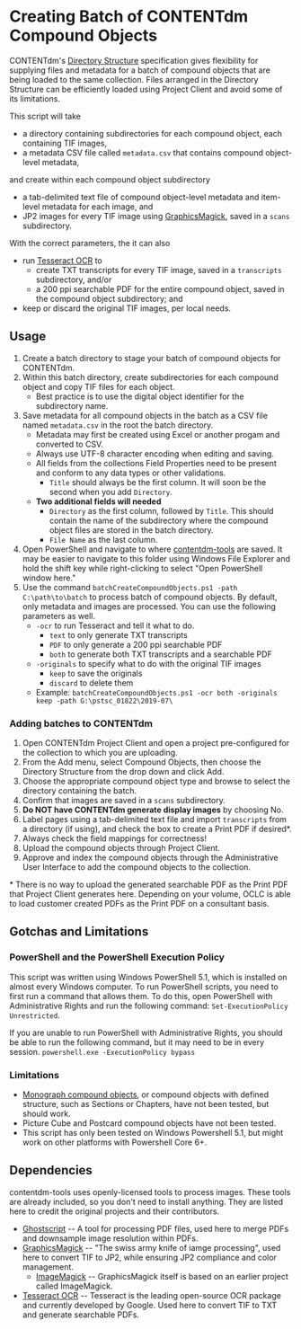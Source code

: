 # Creating Batch of CONTENTdm Compound Objects
CONTENTdm's [Directory Structure](https://help.oclc.org/Metadata_Services/CONTENTdm/Compound_objects/Add_multiple_compound_objects/Directory_structure) specification gives flexibility for supplying files and metadata for a batch of compound objects that are being loaded to the same collection. Files arranged in the Directory Structure can be efficiently loaded using Project Client and avoid some of its limitations.

This script will take
* a directory containing subdirectories for each compound object, each containing TIF images,
* a metadata CSV file called `metadata.csv` that contains compound object-level metadata,

and create within each compound object subdirectory
* a tab-delimited text file of compound object-level metadata and item-level metadata for each image, and
* JP2 images for every TIF image using [GraphicsMagick](http://www.graphicsmagick.org/), saved in a `scans` subdirectory.

With the correct parameters, the it can also
* run [Tesseract OCR](https://github.com/tesseract-ocr/tesseract) to
  * create TXT transcripts for every TIF image, saved in a `transcripts` subdirectory, and/or
  * a 200 ppi searchable PDF for the entire compound object, saved in the compound object subdirectory; and
* keep or discard the original TIF images, per local needs.

## Usage
1. Create a batch directory to stage your batch of compound objects for CONTENTdm.
2. Within this batch directory, create subdirectories for each compound object and copy TIF files for each object.
    * Best practice is to use the digital object identifier for the subdirectory name.
3. Save metadata for all compound objects in the batch as a CSV file named `metadata.csv` in the root the batch directory.
    * Metadata may first be created using Excel or another progam and converted to CSV.
    * Always use UTF-8 character encoding when editing and saving.
    * All fields from the collections Field Properties need to be present and conform to any data types or other validations.
      * `Title` should always be the first column. It will soon be the second when you add `Directory`.
    * **Two additional fields will needed**
      * `Directory` as the first column, followed by `Title`. This should contain the name of the subdirectory where the compound object files are stored in the batch directory.
      * `File Name` as the last column.
4. Open PowerShell and navigate to where [contentdm-tools](https://github.com/psu-libraries/contentdmtools) are saved. It may be easier to navigate to this folder using Windows File Explorer and hold the shift key while right-clicking to select "Open PowerShell window here."
5. Use the command `batchCreateCompoundObjects.ps1 -path C:\path\to\batch` to process batch of compound objects. By default, only metadata and images are processed. You can use the following parameters as well.
     * `-ocr` to run Tesseract and tell it what to do.
       * `text` to only generate TXT transcripts
       * `PDF` to only generate a 200 ppi searchable PDF
       * `both` to generate both TXT transcripts and a searchable PDF
     * `-originals` to specify what to do with the original TIF images
       * `keep` to save the originals
       * `discard` to delete them
     * Example: `batchCreateCompoundObjects.ps1 -ocr both -originals keep -path G:\pstsc_01822\2019-07\`
   
### Adding batches to CONTENTdm
1. Open CONTENTdm Project Client and open a project pre-configured for the collection to which you are uploading.
2. From the Add menu, select Compound Objects, then choose the Directory Structure from the drop down and click Add.
3. Choose the appropriate compound object type and browse to select the directory containing the batch.
4. Confirm that images are saved in a `scans` subdirectory.
5. **Do NOT have CONTENTdm generate display images** by choosing No.
6. Label pages using a tab-delimited text file and import `transcripts` from a directory (if using), and check the box to create a Print PDF if desired*.
7. Always check the field mappings for correctness!
8. Upload the compound objects through Project Client.
9. Approve and index the compound objects through the Administrative User Interface to add the compound objects to the collection.

&ast; There is no way to upload the generated searchable PDF as the Print PDF that Project Client generates here. Depending on your volume, OCLC is able to load customer created PDFs as the Print PDF on a consultant basis.

## Gotchas and Limitations
### PowerShell and the PowerShell Execution Policy
This script was written using Windows PowerShell 5.1, which is installed on almost every Windows computer. To run PowerShell scripts, you need to first run a command that allows them. To do this, open PowerShell with Administrative Rights and run the following command: `Set-ExecutionPolicy Unrestricted`.

If you are unable to run PowerShell with Administrative Rights, you should be able to run the following command, but it may need to be in every session. `powershell.exe -ExecutionPolicy bypass`

### Limitations
* [Monograph compound objects](https://help.oclc.org/Metadata_Services/CONTENTdm/Compound_objects/Add_multiple_compound_objects/Directory_structure#Monographs), or compound objects with defined structure, such as Sections or Chapters, have not been tested, but should work.
* Picture Cube and Postcard compound objects have not been tested.
* This script has only been tested on Windows Powershell 5.1, but might work on other platforms with Powershell Core 6+.

## Dependencies
contentdm-tools uses openly-licensed tools to process images. These tools are already included, so you don't need to install anything. They are listed here to credit the original projects and their contributors.
* [Ghostscript](https://ghostscript.com/) -- A tool for processing PDF files, used here to merge PDFs and downsample image resolution within PDFs.
* [GraphicsMagick](http://www.graphicsmagick.org/) -- "The swiss army knife of iamge processing", used here to convert TIF to JP2, while ensuring JP2 compliance and color management.
  * [ImageMagick](https://imagemagick.org/index.php) -- GraphicsMagick itself is based on an earlier project called ImageMagick.
* [Tesseract OCR](https://github.com/tesseract-ocr/tesseract) -- Tesseract is the leading open-source OCR package and currently developed by Google. Used here to convert TIF to TXT and generate searchable PDFs.
